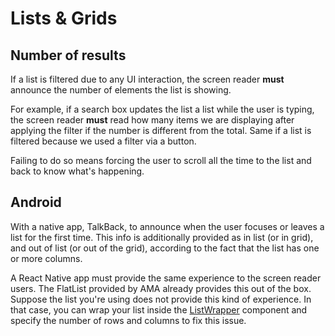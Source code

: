 # Lists & Grids

## Number of results

If a list is filtered due to any UI interaction, the screen reader **must** announce the number of elements the list is showing.

For example, if a search box updates the list a list while the user is typing, the screen reader **must** read how many items we are displaying after applying the filter if the number is different from the total. Same if a list is filtered because we used a filter via a button.

Failing to do so means forcing the user to scroll all the time to the list and back to know what's happening.

## Android

With a native app, TalkBack, to announce when the user focuses or leaves a list for the first time. This info is additionally provided as in list (or in grid), and out of list (or out of the grid), according to the fact that the list has one or more columns.

A React Native app must provide the same experience to the screen reader users. The FlatList provided by AMA already provides this out of the box.
Suppose the list you're using does not provide this kind of experience. In that case, you can wrap your list inside the [ListWrapper](../components/ListWrapper.mdx) component and specify the number of rows and columns to fix this issue.
